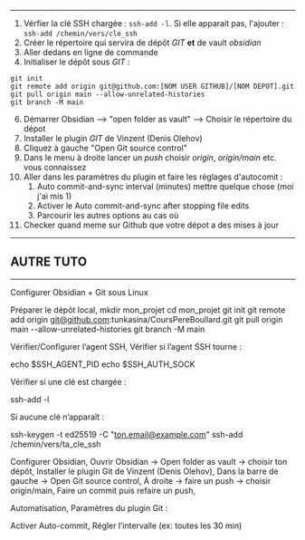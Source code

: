 ____
1. Vérfier la clé SSH chargée : `ssh-add -l`. Si elle apparait pas, l'ajouter : `ssh-add /chemin/vers/cle_ssh`
2. Créer le répertoire qui servira de dépôt _GIT_ **et** de vault _obsidian_
3. Aller dedans en ligne de commande
4. Initialiser le dépôt sous _GIT_ :
```
git init
git remote add origin git@github.com:[NOM USER GITHUB]/[NOM DEPOT].git
git pull origin main --allow-unrelated-histories
git branch -M main
```
6. Démarrer Obsidian --> "open folder as vault" --> Choisir le répertoire du dépot
7. Installer le plugin _GIT_ de Vinzent (Denis Olehov)
8. Cliquez à gauche "Open Git source control"
9. Dans le menu à droite lancer un _push_ choisir _origin_, _origin/main_ etc. vous connaissez
10. Aller dans les paramètres du plugin et faire les réglages d'autocomit :
	1. Auto commit-and-sync interval (minutes) mettre quelque chose (moi j'ai mis 1)
	2. Activer le Auto commit-and-sync after stopping file edits
	3. Parcourir les autres options au cas où
11. Checker quand meme sur Github que votre dépot a des mises à jour



______
## AUTRE TUTO
____






 Configurer Obsidian + Git sous Linux

 Préparer le dépôt local,
mkdir mon_projet
cd mon_projet
git init
git remote add origin git@github.com:tunkasina/CoursPereBoullard.git
git pull origin main --allow-unrelated-histories
git branch -M main


 Vérifier/Configurer l’agent SSH,
Vérifier si l’agent SSH tourne :

echo $SSH_AGENT_PID
echo $SSH_AUTH_SOCK


Vérifier si une clé est chargée :

ssh-add -l


 Si aucune clé n’apparaît :

ssh-keygen -t ed25519 -C "ton.email@example.com"
ssh-add /chemin/vers/ta_cle_ssh


 Configurer Obsidian,
Ouvrir Obsidian → Open folder as vault → choisir ton dépôt,
Installer le plugin Git de Vinzent (Denis Olehov),
Dans la barre de gauche → Open Git source control,
À droite → faire un push → choisir origin/main,
Faire un commit puis refaire un push,

 Automatisation,
Paramètres du plugin Git :

Activer Auto-commit,
Régler l’intervalle (ex: toutes les 30 min)